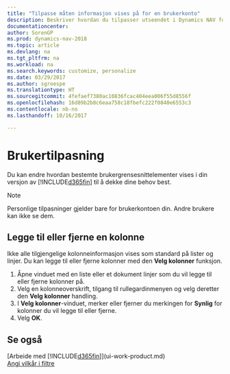 ```yaml
---
title: "Tilpasse måten informasjon vises på for en brukerkonto"
description: Beskriver hvordan du tilpasser utseendet i Dynamics NAV for brukerkontoen din.
documentationcenter: 
author: SorenGP
ms.prod: dynamics-nav-2018
ms.topic: article
ms.devlang: na
ms.tgt_pltfrm: na
ms.workload: na
ms.search.keywords: customize, personalize
ms.date: 03/29/2017
ms.author: sgroespe
ms.translationtype: HT
ms.sourcegitcommit: 4fefaef7380ac10836fcac404eea006f55d8556f
ms.openlocfilehash: 16d89b2b8c6eaa758c18fbefc222f0840e6553c3
ms.contentlocale: nb-no
ms.lasthandoff: 10/16/2017

---
```

# <a name="user-personalization"></a>Brukertilpasning
Du kan endre hvordan bestemte brukergrensesnittelementer vises i din versjon av [!INCLUDE[d365fin](includes/d365fin_md.md)] til å dekke dine behov best.

> [!NOTE]  
>   Personlige tilpasninger gjelder bare for brukerkontoen din. Andre brukere kan ikke se dem.

## <a name="to-add-or-remove-a-column"></a>Legge til eller fjerne en kolonne
Ikke alle tilgjengelige kolonneinformasjon vises som standard på lister og linjer. Du kan legge til eller fjerne kolonner med den **Velg kolonner** funksjon.

1. Åpne vinduet med en liste eller et dokument linjer som du vil legge til eller fjerne kolonner på.
2. Velg en kolonneoverskrift, tilgang til rullegardinmenyen og velg deretter den **Velg kolonner** handling.
3. I **Velg kolonner**-vinduet, merker eller fjerner du merkingen for **Synlig** for kolonner du vil legge til eller fjerne.
4. Velg **OK**.

## <a name="see-also"></a>Se også
[Arbeide med [!INCLUDE[d365fin](includes/d365fin_md.md)]](ui-work-product.md)  
[Angi vilkår i filtre](ui-enter-criteria-filters.md)

